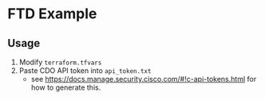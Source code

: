 # FTD Example

## Usage
1. Modify `terraform.tfvars`
2. Paste CDO API token into `api_token.txt`
    - see https://docs.manage.security.cisco.com/#!c-api-tokens.html for how to generate this.
